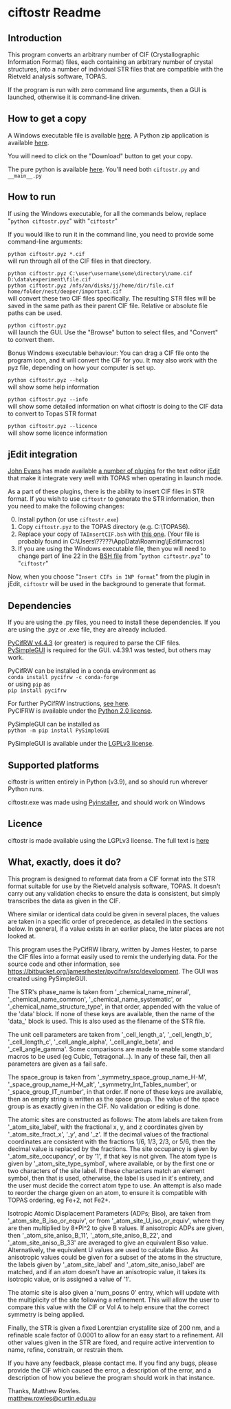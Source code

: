 # ciftostr Readme


## Introduction

This program converts an arbitrary number of CIF (Crystallographic Information Format) files, each containing an arbitrary number of crystal structures, into a number of individual STR files that are compatible with the Rietveld analysis software, TOPAS. 

If the program is run with zero command line arguments, then a GUI is launched, otherwise it is command-line driven.


## How to get a copy

A Windows executable file is available [here](https://github.com/rowlesmr/diffract/blob/main/CIFtoSTR/executables/ciftostr.exe).
A Python zip application is available [here](https://github.com/rowlesmr/diffract/blob/main/CIFtoSTR/executables/ciftostr.pyz).

You will need to click on the "Download" button to get your copy.

The pure python is available [here](https://github.com/rowlesmr/diffract/tree/main/CIFtoSTR). You'll need both `ciftostr.py` and `__main__.py`


## How to run

If using the Windows executable, for all the commands below, replace "`python ciftostr.pyz`" with "`ciftostr`"

If you would like to run it in the command line, you need to provide some command-line arguments:

`python ciftostr.pyz *.cif`<br />
will run through all of the CIF files in that directory.

`python ciftostr.pyz C:\user\username\some\directory\name.cif D:\data\experiment\file.cif`<br />
`python ciftostr.pyz /nfs/an/disks/jj/home/dir/file.cif home/folder/nest/deeper/important.cif`<br />
will convert these two CIF files specifically. The resulting STR files will be saved in the same path as their parent CIF file. Relative or absolute file paths can be used.

`python ciftostr.pyz`<br />
will launch the GUI. Use the "Browse" button to select files, and "Convert" to convert them.

Bonus Windows executable behaviour: You can drag a CIF file onto the program icon, and it will convert the CIF for you. It may also work with the pyz file, depending on how your computer is set up.

`python ciftostr.pyz --help`<br />
will show some help information

`python ciftostr.pyz --info`<br />
will show some detailed information on what ciftostr is doing to the CIF data to convert to Topas STR format

`python ciftostr.pyz --licence`<br />
will show some licence information

## jEdit integration

[John Evans](http://topas.dur.ac.uk) has made available [a number of plugins](http://topas.dur.ac.uk/topaswiki/doku.php?id=jedit) for the text editor [jEdit](http://www.jedit.org/) that make it integrate very well with TOPAS when operating in launch mode.

As a part of these plugins, there is the ability to insert CIF files in STR format. If you wish to use `ciftostr` to generate the STR information, then you need to make the following changes:

0. Install python (or use `ciftostr.exe`)
1. Copy `ciftostr.pyz` to the TOPAS directory (e.g. C:\TOPAS6).
2. Replace your copy of `TAInsertCIF.bsh` with [this one](TAInsertCIF.bsh). (Your file is probably found in C:\Users\\?????\AppData\Roaming\jEdit\macros)
3. If you are using the Windows executable file, then you will need to change part of line 22 in the [BSH file](TAInsertCIF.bsh) from "`python ciftostr.pyz`" to "`ciftostr`"

Now, when you choose "`Insert CIFs in INP format`" from the plugin in jEdit, `ciftostr` will be used in the background to generate that format.

## Dependencies

If you are using the .py files, you need to install these dependencies. If you are using the .pyz or .exe file, they are already included.

[PyCifRW v4.4.3](https://bitbucket.org/jamesrhester/pycifrw/src/development/) (or greater) is required to parse the CIF files.<br />
[PySimpleGUI](https://pysimplegui.readthedocs.io/en/latest/) is required for the GUI. v4.39.1 was tested, but others may work.


PyCifRW can be installed in a conda environment as <br />
`conda install pycifrw -c conda-forge`<br />
or using `pip` as<br />
`pip install pycifrw`

For further PyCifRW instructions, [see here](https://bitbucket.org/jamesrhester/pycifrw/src/development/INSTALLATION).<br />
PyCIFRW is available under the [Python 2.0 license](https://bitbucket.org/jamesrhester/pycifrw/src/development/LICENSE).



PySimpleGUI can be installed as<br />
`python -m pip install PySimpleGUI`

PySimpleGUI is available under the [LGPLv3 license](https://github.com/PySimpleGUI/PySimpleGUI/blob/master/license.txt). 


## Supported platforms

ciftostr is written entirely in Python (v3.9), and so should run wherever Python runs.

ciftostr.exe was made using [Pyinstaller](https://www.pyinstaller.org/index.html), and should work on Windows


## Licence

ciftostr is made available using the LGPLv3 license. The full text is [here](https://github.com/rowlesmr/diffract/blob/main/CIFtoSTR/LICENSE.LESSER)




## What, exactly, does it do?


This program is designed to reformat data from a CIF format into the STR format suitable for use by the Rietveld analysis software, TOPAS. It doesn't carry out any validation checks to ensure the data is consistent, but simply transcribes the data as given in the CIF.
    
Where similar or identical data could be given in several places, the values are taken in a specific order of precedence, as detailed in the sections below. In general, if a value exists in an earlier place, the later places are not looked at.

This program uses the PyCifRW library, written by James Hester, to parse the CIF files into a format easily used to remix the underlying data. For the source code and other information, see https://bitbucket.org/jamesrhester/pycifrw/src/development. The GUI was created using PySimpleGUI. 
    
The STR's phase\_name is taken from '\_chemical\_name\_mineral', '\_chemical\_name\_common', '\_chemical\_name\_systematic', or '\_chemical\_name\_structure\_type', in that order, appended with the value of the 'data' block. If none of these keys are available, then the name of the 'data\_' block is used. This is also used as the filename of the STR file.
    
The unit cell parameters are taken from '\_cell\_length\_a', '\_cell\_length\_b', '\_cell\_length\_c', '\_cell\_angle\_alpha', '\_cell\_angle\_beta', and '\_cell\_angle\_gamma'. Some comparisons are made to enable some standard macros to be used (eg Cubic, Tetragonal...). In any of these fail, then all parameters are given as a fail safe.

The space\_group is taken from '\_symmetry\_space\_group\_name\_H-M', '\_space\_group\_name\_H-M\_alt', '\_symmetry\_Int\_Tables\_number', or '\_space\_group\_IT\_number', in that order. If none of these keys are available, then an empty string is written as the space group. The value of the space group is as exactly given in the CIF. No validation or editing is done.

The atomic sites are constructed as follows: The atom labels are taken from '\_atom\_site\_label', with the fractional x, y, and z coordinates given by '\_atom\_site\_fract\_x', '\_y', and '\_z'. If the decimal values of the fractional coordinates are consistent with the fractions 1/6, 1/3, 2/3, or 5/6, then the decimal value is replaced by the fractions. The site occupancy is given by '\_atom\_site\_occupancy', or by '1', if that key is not given. The atom type is given by '\_atom\_site\_type\_symbol', where available, or by the first one or two characters of the site label. If these characters match an element symbol, then that is used,  otherwise, the label is used in it's entirety, and the user must decide the correct atom type to use. An attempt is also made to reorder the charge given on an atom, to ensure it is compatible with TOPAS ordering, eg Fe+2, not Fe2+.

Isotropic Atomic Displacement Parameters (ADPs; Biso), are taken from '\_atom\_site\_B\_iso\_or\_equiv', or from '\_atom\_site\_U\_iso\_or\_equiv', where they are then multiplied by 8*Pi^2 to give B values. If anisotropic ADPs are given, then '\_atom\_site\_aniso\_B\_11', '\_atom\_site\_aniso\_B\_22', and '\_atom\_site\_aniso\_B\_33' are averaged to give an equivalent Biso value. Alternatively, the equivalent U values are used to calculate Biso. As anisotropic values could be given for a subset of the atoms in the structure, the labels given by '\_atom\_site\_label' and '\_atom\_site\_aniso\_label' are matched, and if an atom doesn't have an anisotropic value, it takes its isotropic value, or is assigned a value of '1'.

The atomic site is also given a 'num\_posns 0' entry, which will update with the multiplicity of the site following a refinement. This will allow the user to compare this value with the CIF or Vol A to help ensure that the correct symmetry is being applied.

Finally, the STR is given a fixed Lorentzian crystallite size of 200 nm, and a refinable scale factor of 0.0001 to allow for an easy start to a refinement. All other values given in the STR are fixed, and require active intervention to name, refine, constrain, or restrain them.

If you have any feedback, please contact me. If you find any bugs, please provide the CIF which caused the error, a description of the error, and a description of how you believe the program should work in that instance.

Thanks, Matthew Rowles.<br />
matthew.rowles@curtin.edu.au

